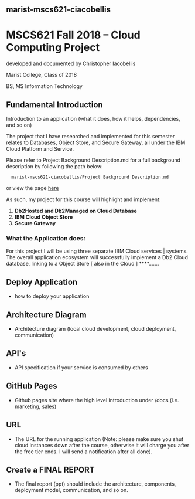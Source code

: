 ## marist-mscs621-ciacobellis
# MSCS621 Fall 2018 – Cloud Computing Project

developed and documented by Christopher Iacobellis

Marist College, Class of 2018

BS, MS Information Technology

## Fundamental Introduction
 Introduction to an application (what it does, how it helps, dependencies, and so on)
 
The project that I have researched and implemented for this semester relates to Databases, Object Store, and Secure Gateway, all under the IBM Cloud Platform and Service. 

Please refer to Project Background Description.md for a full background description by following the path below:
      
      marist-mscs621-ciacobellis/Project Background Description.md
      
or view the page [here](https://github.com/incredablechris/marist-mscs621-ciacobellis/blob/master/Project%20Background%20Description.md)

As such, my project for this course will highlight and implement:

1. **Db2Hosted and Db2Managed on Cloud Database**
2. **IBM Cloud Object Store**
3. **Secure Gateway**

### What the Application does:

For this project I will be using three separate IBM Cloud services | systems. The overall application ecosystem will successfully implement a Db2 Cloud database, linking to a Object Store [ also in the Cloud ] ****.......











## Deploy Application
+ how to deploy your application

## Architecture Diagram
 + Architecture diagram (local cloud development, cloud deployment, communication)
 
## API's
 + API specification if your service is consumed by others
 
## GitHub Pages
 * Github pages site where the high level introduction under <master-branch>/docs (i.e.
marketing, sales)

## URL
- The URL for the running application (Note: please make sure you shut cloud instances down
after the course, otherwise it will charge you after the free tier ends. I will send a notification
after all done). 

## Create a FINAL REPORT
- The final report (ppt) should include the architecture, components, deployment model,
communication, and so on. 
